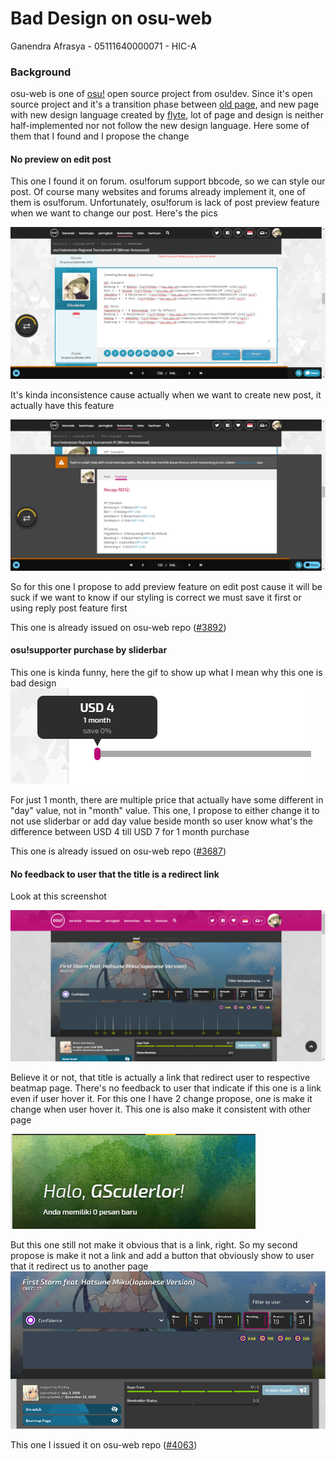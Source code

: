 # Bad Design on osu-web
Ganendra Afrasya - 05111640000071 - HIC-A

### Background

osu-web is one of [osu!](https://osu.ppy.sh/) open source project from osu!dev. Since it's open source project and it's a transition phase between [old page](https://old.ppy.sh/), and new page with new design language created by [flyte](https://osu.ppy.sh/users/3103765), lot of page and design is neither half-implemented nor not follow the new design language. Here some of them that I found and I propose the change

#### No preview on edit post

This one I found it on forum. osu!forum support bbcode, so we can style our post. Of course many websites and forums already implement it, one of them is osu!forum. Unfortunately, osu!forum is lack of post preview feature when we want to change our post. Here's the pics

![example](img/chrome_2019-02-13_13-50-06.png)

It's kinda inconsistence cause actually when we want to create new post, it actually have this feature

![](img/chrome_2019-02-13_13-53-02.png)

So for this one I propose to add preview feature on edit post cause it will be suck if we want to know if our styling is correct we must save it first or using reply post feature first

This one is already issued on osu-web repo ([#3892](https://github.com/ppy/osu-web/issues/3892))

#### osu!supporter purchase by sliderbar

This one is kinda funny, here the gif to show up what I mean why this one is bad design
![](img/osu_supporter_slider.gif)

For just 1 month, there are multiple price that actually have some different in "day" value, not in "month" value. 
This one, I propose to either change it to not use sliderbar or add day value beside month so user know what's the difference between USD 4 till USD 7 for 1 month purchase

This one is already issued on osu-web repo ([#3687](https://github.com/ppy/osu-web/issues/3687))

#### No feedback to user that the title is a redirect link

Look at this screenshot

![](img/chrome_2019-02-13_14-16-31.png)

Believe it or not, that title is actually a link that redirect user to respective beatmap page. There's no feedback to user that indicate if this one is a link even if user hover it. For this one I have 2 change propose, one is make it change when user hover it. This one is also make it consistent with other page


![](img/example_hover.gif)

But this one still not make it obvious that is a link, right. So my second propose is make it not a link and add a button that obviously show to user that it redirect us to another page
![](img/chrome_2019-02-13_14-16-32.png)

This one I issued it on osu-web repo ([#4063](https://github.com/ppy/osu-web/issues/4063))